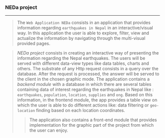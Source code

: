 ### NEDa project
***
> The `Web Application NEDa` consists in an application that provides information regarding `earthquakes in Nepal` in an interactive/visual way. 
In this application the user is able to explore, filter, view and actualize the information by navigating through the multi-visual provided pages. 

> _NEDa project_ consists in creating an interactive way of presenting the information regarding the Nepal earthquakes. The users will be served with different data-view types like data tables, charts and others. The substrate of any Http request consists in a query over the database. After the request is processed, the answer will be served to the client in the chosen  graphic mode.
The application contains a _backend module_ with a database in which there are several tables containing data of interest regarding the earthquakes in Nepal like : `earthquakes`, `population`, `location`, `supplies` and `ong`. Based on this information, in the frontend module, the app provides a table view on which the user is able to do different actions like: data filtering or `geo-location` finding based on each location coordinates.
>>The application also contains a front-end module that provides implementation for the graphic part of the project from which the user can enjoy.

